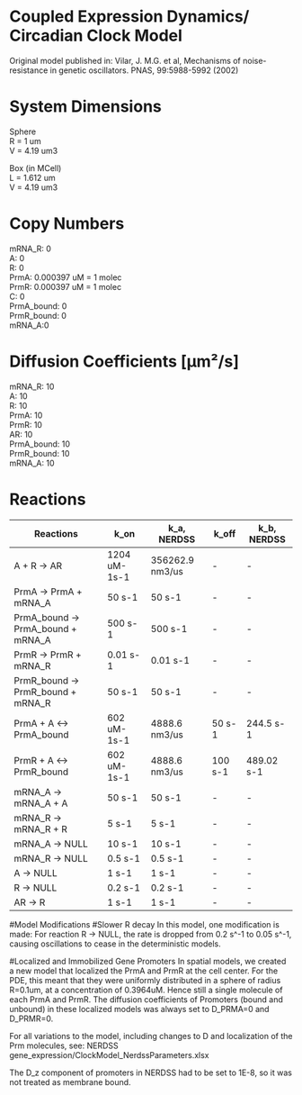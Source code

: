 # Coupled Expression Dynamics/ Circadian Clock Model 
Original model published in:
Vilar, J. M.G. et al, Mechanisms of noise-resistance in genetic oscillators. PNAS, 99:5988-5992 (2002)

# System Dimensions  
Sphere  
R = 1 um  
V = 4.19 um3  

Box (in MCell)  
L = 1.612 um  
V = 4.19 um3

# Copy Numbers  
mRNA_R: 0  
A: 0  
R: 0  
PrmA: 0.000397 uM = 1 molec  
PrmR: 0.000397 uM = 1 molec  
C: 0  
PrmA_bound: 0  
PrmR_bound: 0  
mRNA_A:0   

# Diffusion Coefficients [µm²/s]  
mRNA_R: 10  
A: 10  
R: 10  
PrmA: 10  
PrmR: 10  
AR: 10  
PrmA_bound: 10  
PrmR_bound: 10  
mRNA_A: 10  

# Reactions
				
| Reactions | k_on | k_a, NERDSS | k_off | k_b, NERDSS |  
| --- | --- | --- | --- | --- |  
| A + R -> AR  | 1204 uM-1s-1 | 356262.9 nm3/us | - |  -|  
| PrmA -> PrmA + mRNA_A | 50 s-1 | 50 s-1 | - | - |  
| PrmA_bound -> PrmA_bound + mRNA_A | 500 s-1 | 500 s-1 | - | - |  
| PrmR -> PrmR + mRNA_R | 0.01 s-1 | 0.01 s-1 | - | - |  
| PrmR_bound -> PrmR_bound + mRNA_R | 50 s-1 | 50 s-1 | - | - |  
| PrmA + A <-> PrmA_bound | 602 uM-1s-1 | 4888.6 nm3/us | 50 s-1 | 244.5 s-1 |  
| PrmR + A <-> PrmR_bound | 602 uM-1s-1 | 4888.6 nm3/us | 100 s-1 | 489.02 s-1 |  
| mRNA_A -> mRNA_A + A | 50 s-1 | 50 s-1 | - | - |  
| mRNA_R -> mRNA_R + R | 5 s-1 | 5 s-1 | - | - |  
| mRNA_A -> NULL | 10 s-1 | 10 s-1 | - | - |  
| mRNA_R -> NULL | 0.5 s-1 | 0.5 s-1 | - | - |  
| A -> NULL | 1 s-1 | 1 s-1 | - | - |  
| R -> NULL | 0.2 s-1 | 0.2 s-1 | - | - |  
| AR -> R | 1 s-1 | 1 s-1 | - | - |  


#Model Modifications
#Slower R decay
In this model, one modification is made:
For reaction R -> NULL, the rate is dropped from 0.2 s^-1 to 0.05 s^-1,
causing oscillations to cease in the deterministic models.

#Localized and Immobilized Gene Promoters
In spatial models, we created a new model that localized the PrmA and PrmR at the cell center.
For the PDE, this meant that they were uniformly distributed in a sphere of radius R=0.1um, at a concentration of 0.3964uM.
Hence still a single molecule of each PrmA and PrmR. 
The diffusion coefficients of Promoters (bound and unbound) in these localized models was always set to D_PRMA=0 and D_PRMR=0.


For all variations to the model, including changes to D and localization of the Prm molecules, see:
NERDSS gene_expression/ClockModel_NerdssParameters.xlsx

The D_z component of promoters in NERDSS had to be set to 1E-8, so it was not treated as membrane bound.

